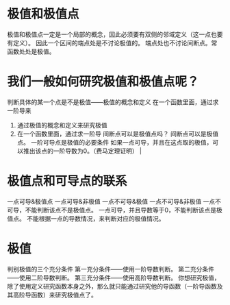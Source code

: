 # 极值和极值点
极值和极值点一定是一个局部的概念，因此必须要有双侧的邻域定义（这一点也要有定义）。
因此一个区间的端点处是不讨论极值的。
端点处也不讨论间断点。常函数处处是极值。 
# 我们一般如何研究极值和极值点呢？
判断具体的某一个点是不是极值——极值的概念和定义
在一个函数里面，通过求一阶导来
1. 通过极值的概念和定义来研究极值
2. 在一个函数里面，通过求一阶导 
间断点可以是极值点吗？
间断点可以是极值点。
一阶可导点是极值的必要条件 
如果一点可导，并且在这点取的极值，可以推出该点的一阶导数为0。（费马定理证明） |
# 极值点和可导点的联系
一点可导&极值点
一点可导&非极值
一点不可导&极值
一点不可导&非极值
一点不可导，不能判断该点不是极值点。
一点可导，并且导数等于0，不能判断该点是极值点。
不能根据一点的导数情况，来判断对应的极值情况。
# 极值
判别极值的三个充分条件
第一充分条件——使用一阶导数判断。
第二充分条件——使用二阶导数判断。
第三充分条件——使用高阶导数判断。 
你想研究极值，除了使用定义研究函数本身之外，那么就只能通过研究他的导函数（一阶导函数及其高阶导函数）来研究极值点了。 
